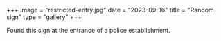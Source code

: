 +++
image = "restricted-entry.jpg"
date = "2023-09-16"
title = "Random sign"
type = "gallery"
+++

Found this sign at the entrance of a police establishment.
